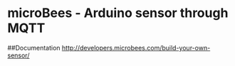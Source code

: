 # microBees - Arduino sensor through MQTT

##Documentation
http://developers.microbees.com/build-your-own-sensor/
